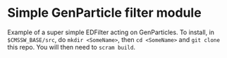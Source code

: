 # Simple GenParticle filter module

Example of a super simple EDFilter acting on GenParticles.
To install, in `$CMSSW_BASE/src`, do `mkdir <SomeName>`, then `cd <SomeName>` and `git clone` this repo.
You will then need to `scram build`.


